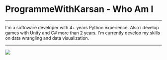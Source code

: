 
# ProgrammeWithKarsan - Who Am I 



___
I'm a softoware developer with 4+ years Python experience. Also i develop games with Unity and C# more than 2 years. 
I'm currently develop my skills on data wrangling and data visualization.
___

<img src="https://github-readme-stats.vercel.app/api?username=programmewithkarsan&&show_icons=true&title_color=#263238&icon_color=bb2acf&text_color=#263238&bg_color=#CFD8DC">


<!--
**programmewithkarsan/programmewithkarsan** is a ✨ _special_ ✨ repository because its `README.md` (this file) appears on your GitHub profile.

Here are some ideas to get you started:

- 🔭 I’m currently working on ...
- 🌱 I’m currently learning ...
- 👯 I’m looking to collaborate on ...
- 🤔 I’m looking for help with ...
- 💬 Ask me about ...
- 📫 How to reach me: ...
- 😄 Pronouns: ...
- ⚡ Fun fact: ...
Data Science | Image Processing |For Fun | Commercial Usage
:------------ | :-------------| :-------------| :-------------
:white_check_mark: Matplotlib | :white_check_mark: Matplotlib|  :white_check_mark:Turtle | :white_check_mark: C#
:white_check_mark: Numpy | :white_check_mark:Numpy | :white_check_mark:Pygame | :white_check_mark: Unity
:white_check_mark:Pandas | ✅ OpenCV | |
:white_check_mark:Scikit-learn | :x:Yolov? (I didn't decide which version 🤦🏻‍♀️)|  | 
:white_check_mark:Seaborn |:x: Scikit-Image |  |
📖:clock9:Pytorch |:x: PIL/Pillow | | 
📖:clock9:Keras |:x: Pgmagick |  | 
📖:clock9:Tenserflow |:x: Mahotas |  |
:x: SciPy |:x: SciPy |  | 
-->
